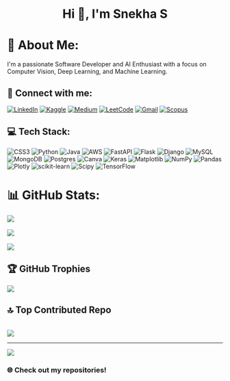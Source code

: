 <h1 align="center">Hi 👋, I'm Snekha S</h1>

# 🌟 About Me:
I'm a passionate Software Developer and AI Enthusiast with a focus on Computer Vision, Deep Learning, and Machine Learning.<be>

## 🔗 Connect with me:
[![LinkedIn](https://img.shields.io/badge/LinkedIn-%230077B5.svg?logo=linkedin&logoColor=white)](https://linkedin.com/in/snekhasuresh21/) 
[![Kaggle](https://img.shields.io/badge/Kaggle-%2320BEFF.svg?logo=kaggle&logoColor=white)](https://kaggle.com/ssnekha)
[![Medium](https://img.shields.io/badge/Medium-%2312100E.svg?logo=medium&logoColor=white)](https://medium.com/@snekhasuresh2777)
[![LeetCode](https://img.shields.io/badge/LeetCode-%23FFA116.svg?logo=leetcode&logoColor=white)](https://leetcode.com/snekhasuresh)
[![Gmail](https://img.shields.io/badge/Gmail-D14836?logo=gmail&logoColor=white)](mailto:snekhasuresh2777@gmail.com)
[![Scopus](https://img.shields.io/badge/Scopus-%23FF6C00.svg?logo=scopus&logoColor=white)](https://www.scopus.com/authid/detail.uri?authorId=58565306400)


## 💻 Tech Stack:
![CSS3](https://img.shields.io/badge/css3-%231572B6.svg?style=flat-square&logo=css3&logoColor=white) ![Python](https://img.shields.io/badge/python-3670A0?style=flat-square&logo=python&logoColor=ffdd54) ![Java](https://img.shields.io/badge/java-%23ED8B00.svg?style=flat-square&logo=openjdk&logoColor=white) ![AWS](https://img.shields.io/badge/AWS-%23FF9900.svg?style=flat-square&logo=amazon-aws&logoColor=white) ![FastAPI](https://img.shields.io/badge/FastAPI-005571?style=flat-square&logo=fastapi) ![Flask](https://img.shields.io/badge/flask-%23000.svg?style=flat-square&logo=flask&logoColor=white) ![Django](https://img.shields.io/badge/django-%23092E20.svg?style=flat-square&logo=django&logoColor=white) ![MySQL](https://img.shields.io/badge/mysql-4479A1.svg?style=flat-square&logo=mysql&logoColor=white) ![MongoDB](https://img.shields.io/badge/MongoDB-%234ea94b.svg?style=flat-square&logo=mongodb&logoColor=white) ![Postgres](https://img.shields.io/badge/postgres-%23316192.svg?style=flat-square&logo=postgresql&logoColor=white) ![Canva](https://img.shields.io/badge/Canva-%2300C4CC.svg?style=flat-square&logo=Canva&logoColor=white) ![Keras](https://img.shields.io/badge/Keras-%23D00000.svg?style=flat-square&logo=Keras&logoColor=white) ![Matplotlib](https://img.shields.io/badge/Matplotlib-%23ffffff.svg?style=flat-square&logo=Matplotlib&logoColor=black) ![NumPy](https://img.shields.io/badge/numpy-%23013243.svg?style=flat-square&logo=numpy&logoColor=white) ![Pandas](https://img.shields.io/badge/pandas-%23150458.svg?style=flat-square&logo=pandas&logoColor=white) ![Plotly](https://img.shields.io/badge/Plotly-%233F4F75.svg?style=flat-square&logo=plotly&logoColor=white) ![scikit-learn](https://img.shields.io/badge/scikit--learn-%23F7931E.svg?style=flat-square&logo=scikit-learn&logoColor=white) ![Scipy](https://img.shields.io/badge/SciPy-%230C55A5.svg?style=flat-square&logo=scipy&logoColor=%white) ![TensorFlow](https://img.shields.io/badge/TensorFlow-%23FF6F00.svg?style=flat-square&logo=TensorFlow&logoColor=white)



# 📊 GitHub Stats:
![](https://github-readme-stats.vercel.app/api?username=snekha21&theme=radical&hide_border=false&include_all_commits=true&count_private=true)          
<br> ![](https://github-readme-streak-stats.herokuapp.com/?user=snekha21&theme=radical&hide_border=false)<br/>
<br>
![](https://github-readme-stats.vercel.app/api/top-langs/?username=snekha21&theme=radical&hide_border=false&include_all_commits=true&count_private=true&layout=compact)

## 🏆 GitHub Trophies
![](https://github-profile-trophy.vercel.app/?username=snekha21&theme=radical&no-frame=false&no-bg=false&margin-w=4)


## 🔝 Top Contributed Repo
<br> ![](https://github-contributor-stats.vercel.app/api?username=snekha21&limit=5&theme=dark&combine_all_yearly_contributions=true)

---
[![](https://visitcount.itsvg.in/api?id=snekha21&icon=0&color=0)](https://visitcount.itsvg.in)

### 🌐 Check out my repositories!


<!-- Proudly created with GPRM ( https://gprm.itsvg.in ) -->
